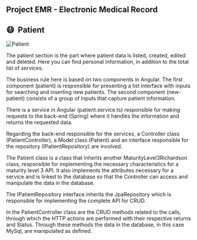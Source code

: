 ## Project EMR - Electronic Medical Record

## 😷&nbsp; Patient

![Patient](readme_images/emr_patient.gif)

The patient section is the part where patient data is listed, created, edited and deleted. Here you can find personal information, in addition to the total list of services.

The business rule here is based on two components in Angular. The first component (patient) is responsible for presenting a list interface with inputs for searching and inserting new patients. The second component (new-patient) consists of a group of inputs that capture patient information.

There is a service in Angular (patient.service.ts) responsible for making requests to the back-end (Spring) where it handles the information and returns the requested data.

Regarding the back-end responsible for the services, a Controller class (PatientController), a Model class (Patient) and an interface responsible for the repository (IPatientRepository) are involved.

The Patient class is a class that inherits another MaturityLevel3Richardson class, responsible for implementing the necessary characteristics for a maturity level 3 API. It also implements the attributes necessary for a service and is linked to the database so that the Controller can access and manipulate the data in the database.

The IPatientRepository interface inherits the JpaRepository which is responsible for implementing the complete API for CRUD.

In the PatientController class are the CRUD methods related to the calls, through which the HTTP actions are performed with their respective returns and Status. Through these methods the data in the database, in this case MySql, are manipulated as defined.
